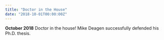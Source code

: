```yaml
---
title: "Doctor in the House"
date: "2018-10-01T00:00:00Z"
---
```

**October 2018** Doctor in the house! Mike Deagen successfully defended his Ph.D. thesis.
